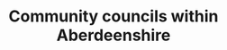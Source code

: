 ---
schema: default
title: Community councils within Aberdeenshire
organization: Aberdeenshire Council
notes: 
resources:

  - name: Community councils within Aberdeenshire KMZ
  - url: https://online.aberdeenshire.gov.uk/apps/OpenData/kml/aberdeenshire_community_councils.kmz
  - format: KMZ

license: Open Government Licence 3.0 (United Kingdom)
category:

  - 


  - Admininstration

  -  boundaries

  -  committees

maintainer: Tim Wisniewski
maintainer_email: tim@timwis.com
---